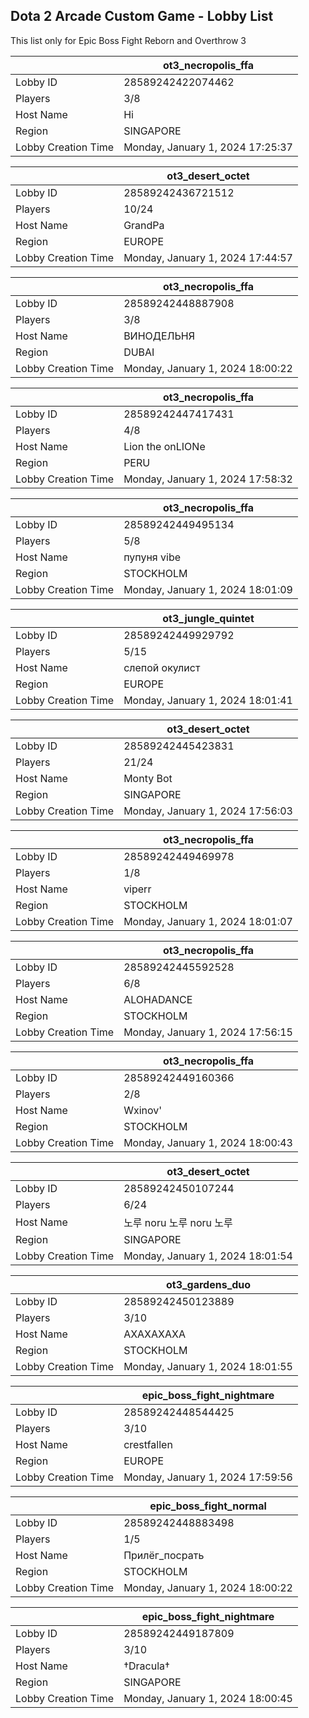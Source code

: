 ## Dota 2 Arcade Custom Game - Lobby List

This list only for Epic Boss Fight Reborn and Overthrow 3

|  | ot3_necropolis_ffa |
| ------ | ------ |
| Lobby ID | 28589242422074462 |
| Players | 3/8 |
| Host Name | Hi |
| Region | SINGAPORE |
| Lobby Creation Time | Monday, January 1, 2024 17:25:37 |


|  | ot3_desert_octet |
| ------ | ------ |
| Lobby ID | 28589242436721512 |
| Players | 10/24 |
| Host Name | GrandPa |
| Region | EUROPE |
| Lobby Creation Time | Monday, January 1, 2024 17:44:57 |


|  | ot3_necropolis_ffa |
| ------ | ------ |
| Lobby ID | 28589242448887908 |
| Players | 3/8 |
| Host Name | ВИНОДЕЛЬНЯ |
| Region | DUBAI |
| Lobby Creation Time | Monday, January 1, 2024 18:00:22 |


|  | ot3_necropolis_ffa |
| ------ | ------ |
| Lobby ID | 28589242447417431 |
| Players | 4/8 |
| Host Name | Lion the onLIONe |
| Region | PERU |
| Lobby Creation Time | Monday, January 1, 2024 17:58:32 |


|  | ot3_necropolis_ffa |
| ------ | ------ |
| Lobby ID | 28589242449495134 |
| Players | 5/8 |
| Host Name | пупуня vibe |
| Region | STOCKHOLM |
| Lobby Creation Time | Monday, January 1, 2024 18:01:09 |


|  | ot3_jungle_quintet |
| ------ | ------ |
| Lobby ID | 28589242449929792 |
| Players | 5/15 |
| Host Name | слепой окулист |
| Region | EUROPE |
| Lobby Creation Time | Monday, January 1, 2024 18:01:41 |


|  | ot3_desert_octet |
| ------ | ------ |
| Lobby ID | 28589242445423831 |
| Players | 21/24 |
| Host Name | Monty Bot |
| Region | SINGAPORE |
| Lobby Creation Time | Monday, January 1, 2024 17:56:03 |


|  | ot3_necropolis_ffa |
| ------ | ------ |
| Lobby ID | 28589242449469978 |
| Players | 1/8 |
| Host Name | viperr |
| Region | STOCKHOLM |
| Lobby Creation Time | Monday, January 1, 2024 18:01:07 |


|  | ot3_necropolis_ffa |
| ------ | ------ |
| Lobby ID | 28589242445592528 |
| Players | 6/8 |
| Host Name | ALOHADANCE |
| Region | STOCKHOLM |
| Lobby Creation Time | Monday, January 1, 2024 17:56:15 |


|  | ot3_necropolis_ffa |
| ------ | ------ |
| Lobby ID | 28589242449160366 |
| Players | 2/8 |
| Host Name | Wxinov' |
| Region | STOCKHOLM |
| Lobby Creation Time | Monday, January 1, 2024 18:00:43 |


|  | ot3_desert_octet |
| ------ | ------ |
| Lobby ID | 28589242450107244 |
| Players | 6/24 |
| Host Name | 노루 noru 노루 noru 노루 |
| Region | SINGAPORE |
| Lobby Creation Time | Monday, January 1, 2024 18:01:54 |


|  | ot3_gardens_duo |
| ------ | ------ |
| Lobby ID | 28589242450123889 |
| Players | 3/10 |
| Host Name | АХАХАХАХА |
| Region | STOCKHOLM |
| Lobby Creation Time | Monday, January 1, 2024 18:01:55 |


|  | epic_boss_fight_nightmare |
| ------ | ------ |
| Lobby ID | 28589242448544425 |
| Players | 3/10 |
| Host Name | crestfallen |
| Region | EUROPE |
| Lobby Creation Time | Monday, January 1, 2024 17:59:56 |


|  | epic_boss_fight_normal |
| ------ | ------ |
| Lobby ID | 28589242448883498 |
| Players | 1/5 |
| Host Name | Прилёг_посрать |
| Region | STOCKHOLM |
| Lobby Creation Time | Monday, January 1, 2024 18:00:22 |


|  | epic_boss_fight_nightmare |
| ------ | ------ |
| Lobby ID | 28589242449187809 |
| Players | 3/10 |
| Host Name | †Dracula† |
| Region | SINGAPORE |
| Lobby Creation Time | Monday, January 1, 2024 18:00:45 |


